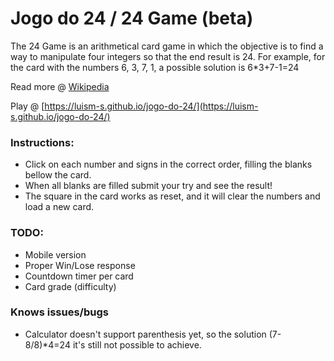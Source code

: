 # Jogo do 24 / 24 Game (beta)

The 24 Game is an arithmetical card game in which the objective is to find a way to manipulate four integers so that the end result is 24. For example, for the card with the numbers 6, 3, 7, 1, a possible solution is 6*3+7-1=24

Read more @ [Wikipedia](https://en.wikipedia.org/wiki/24_Game)

Play @ [https://luism-s.github.io/jogo-do-24/](https://luism-s.github.io/jogo-do-24/)

### Instructions:
- Click on each number and signs in the correct order, filling the blanks bellow the card.
- When all blanks are filled submit your try and see the result!
- The square in the card works as reset, and it will clear the numbers and load a new card.


### TODO:
- Mobile version
- Proper Win/Lose response
- Countdown timer per card
- Card grade (difficulty)

### Knows issues/bugs
- Calculator doesn't support parenthesis yet, so the solution (7-8/8)*4=24 it's still not possible to achieve.
